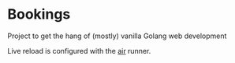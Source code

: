 # Bookings

Project to get the hang of (mostly) vanilla Golang web development

Live reload is configured with the [air](https://github.com/cosmtrek/air) runner.
